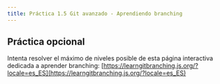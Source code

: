 ```yaml
---
title: Práctica 1.5 Git avanzado - Aprendiendo branching
---
```


## Práctica opcional

Intenta resolver el máximo de niveles posible de esta página interactiva dedicada a aprender branching: [https://learngitbranching.js.org/?locale=es_ES](https://learngitbranching.js.org/?locale=es_ES)